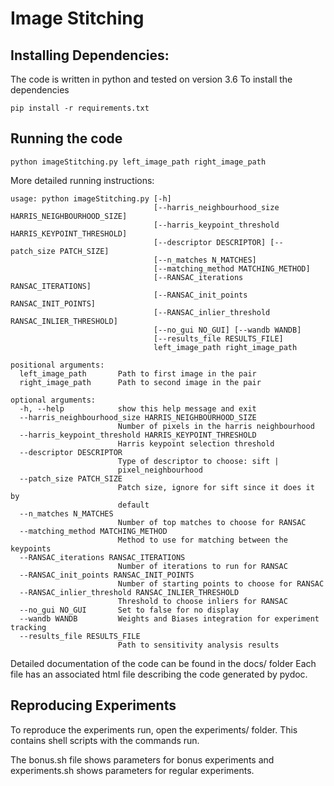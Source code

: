 # Image Stitching 

## Installing Dependencies:

The code is written in python and tested on version 3.6
To install the dependencies
```
pip install -r requirements.txt

```

## Running the code
```
python imageStitching.py left_image_path right_image_path
```

More detailed running instructions:
```
usage: python imageStitching.py [-h]
                                [--harris_neighbourhood_size HARRIS_NEIGHBOURHOOD_SIZE]
                                [--harris_keypoint_threshold HARRIS_KEYPOINT_THRESHOLD]
                                [--descriptor DESCRIPTOR] [--patch_size PATCH_SIZE]
                                [--n_matches N_MATCHES]
                                [--matching_method MATCHING_METHOD]
                                [--RANSAC_iterations RANSAC_ITERATIONS]
                                [--RANSAC_init_points RANSAC_INIT_POINTS]
                                [--RANSAC_inlier_threshold RANSAC_INLIER_THRESHOLD]
                                [--no_gui NO_GUI] [--wandb WANDB]
                                [--results_file RESULTS_FILE]
                                left_image_path right_image_path

positional arguments:
  left_image_path       Path to first image in the pair
  right_image_path      Path to second image in the pair

optional arguments:
  -h, --help            show this help message and exit
  --harris_neighbourhood_size HARRIS_NEIGHBOURHOOD_SIZE
                        Number of pixels in the harris neighbourhood
  --harris_keypoint_threshold HARRIS_KEYPOINT_THRESHOLD
                        Harris keypoint selection threshold
  --descriptor DESCRIPTOR
                        Type of descriptor to choose: sift |
                        pixel_neighbourhood
  --patch_size PATCH_SIZE
                        Patch size, ignore for sift since it does it by
                        default
  --n_matches N_MATCHES
                        Number of top matches to choose for RANSAC
  --matching_method MATCHING_METHOD
                        Method to use for matching between the keypoints
  --RANSAC_iterations RANSAC_ITERATIONS
                        Number of iterations to run for RANSAC
  --RANSAC_init_points RANSAC_INIT_POINTS
                        Number of starting points to choose for RANSAC
  --RANSAC_inlier_threshold RANSAC_INLIER_THRESHOLD
                        Threshold to choose inliers for RANSAC
  --no_gui NO_GUI       Set to false for no display
  --wandb WANDB         Weights and Biases integration for experiment tracking
  --results_file RESULTS_FILE
                        Path to sensitivity analysis results
```

Detailed documentation of the code can be found in the docs/ folder
Each file has an associated html file describing the code generated by pydoc.


## Reproducing Experiments

To reproduce the experiments run, open the experiments/ folder. This contains shell scripts with the commands run.

The bonus.sh file shows parameters for bonus experiments and experiments.sh shows parameters for regular experiments. 